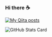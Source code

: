 ### Hi there ☕️

[![My Qiita posts](https://qiita-badge.apiapi.app/s/k-yanai60/posts.svg)](http://qiita.com/k-yanai60)

![GitHub Stats Card](https://github-readme-stats.vercel.app/api?username=yt2b&theme=dark)

<!--
**yt2b/yt2b** is a ✨ _special_ ✨ repository because its `README.md` (this file) appears on your GitHub profile.

Here are some ideas to get you started:

- 🔭 I’m currently working on ...
- 🌱 I’m currently learning ...
- 👯 I’m looking to collaborate on ...
- 🤔 I’m looking for help with ...
- 💬 Ask me about ...
- 📫 How to reach me: ...
- 😄 Pronouns: ...
- ⚡ Fun fact: ...
-->
